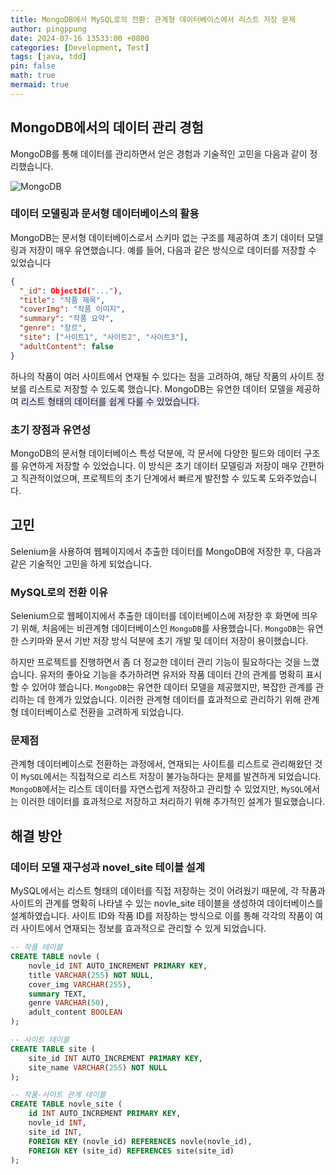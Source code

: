 ```yaml
---
title: MongoDB에서 MySQL로의 전환: 관계형 데이터베이스에서 리스트 저장 문제
author: pingppung
date: 2024-07-16 13533:00 +0800
categories: [Development, Test]
tags: [java, tdd]
pin: false
math: true
mermaid: true
---
```


## MongoDB에서의 데이터 관리 경험

MongoDB를 통해 데이터를 관리하면서 얻은 경험과 기술적인 고민을 다음과 같이 정리했습니다.

![MongoDB](https://pingppung.github.io/assets/img/posts/2024-07-16/mongoDB에서.PNG)


### 데이터 모델링과 문서형 데이터베이스의 활용

MongoDB는 문서형 데이터베이스로서 스키마 없는 구조를 제공하여 초기 데이터 모델링과 저장이 매우 유연했습니다. 예를 들어, 다음과 같은 방식으로 데이터를 저장할 수 있었습니다

```json
{
  "_id": ObjectId("..."),
  "title": "작품 제목",
  "coverImg": "작품 이미지",
  "summary": "작품 요약",
  "genre": "장르",
  "site": ["사이트1", "사이트2", "사이트3"],
  "adultContent": false
}
```
하나의 작품이 여러 사이트에서 연재될 수 있다는 점을 고려하여, 해당 작품의 사이트 정보를 리스트로 저장할 수 있도록 했습니다. MongoDB는 유연한 데이터 모델을 제공하여 <span style="background-color:#E6E6FA">리스트 형태의 데이터를 쉽게 다룰 수 있었습니다.</span>

### 초기 장점과 유연성

MongoDB의 문서형 데이터베이스 특성 덕분에, 각 문서에 다양한 필드와 데이터 구조를 유연하게 저장할 수 있었습니다. 이 방식은 초기 데이터 모델링과 저장이 매우 간편하고 직관적이었으며, 프로젝트의 초기 단계에서 빠르게 발전할 수 있도록 도와주었습니다.

## 고민

Selenium을 사용하여 웹페이지에서 추출한 데이터를 MongoDB에 저장한 후, 다음과 같은 기술적인 고민을 하게 되었습니다.

### MySQL로의 전환 이유

Selenium으로 웹페이지에서 추출한 데이터를 데이터베이스에 저장한 후 화면에 띄우기 위해, 처음에는 비관계형 데이터베이스인 `MongoDB`를 사용했습니다. `MongoDB`는 유연한 스키마와 문서 기반 저장 방식 덕분에 초기 개발 및 데이터 저장이 용이했습니다.

하지만 프로젝트를 진행하면서 좀 더 정교한 데이터 관리 기능이 필요하다는 것을 느꼈습니다. 유저의 좋아요 기능을 추가하려면 유저와 작품 데이터 간의 관계를 명확히 표시할 수 있어야 했습니다.  `MongoDB`는 유연한 데이터 모델을 제공했지만, 복잡한 관계를 관리하는 데 한계가 있었습니다. 이러한 관계형 데이터를 효과적으로 관리하기 위해 관계형 데이터베이스로 전환을 고려하게 되었습니다.

### 문제점

관계형 데이터베이스로 전환하는 과정에서, 연재되는 사이트를 리스트로 관리해왔던 것이 `MySQL`에서는 직접적으로 리스트 저장이 불가능하다는 문제를 발견하게 되었습니다. `MongoDB`에서는 리스트 데이터를 자연스럽게 저장하고 관리할 수 있었지만, `MySQL`에서는 이러한 데이터를 효과적으로 저장하고 처리하기 위해 추가적인 설계가 필요했습니다.

## 해결 방안

### 데이터 모델 재구성과 novel_site 테이블 설계

MySQL에서는 리스트 형태의 데이터를 직접 저장하는 것이 어려웠기 때문에, 각 작품과 사이트의 관계를 명확히 나타낼 수 있는 novle_site 테이블을 생성하여 데이터베이스를 설계하였습니다. 사이트 ID와 작품 ID를 저장하는 방식으로 이를 통해 각각의 작품이 여러 사이트에서 연재되는 정보를 효과적으로 관리할 수 있게 되었습니다.

```sql
-- 작품 테이블
CREATE TABLE novle (
    novle_id INT AUTO_INCREMENT PRIMARY KEY,
    title VARCHAR(255) NOT NULL,
    cover_img VARCHAR(255),
    summary TEXT,
    genre VARCHAR(50),
    adult_content BOOLEAN
);

-- 사이트 테이블
CREATE TABLE site (
    site_id INT AUTO_INCREMENT PRIMARY KEY,
    site_name VARCHAR(255) NOT NULL
);

-- 작품-사이트 관계 테이블
CREATE TABLE novle_site (
    id INT AUTO_INCREMENT PRIMARY KEY,
    novle_id INT,
    site_id INT,
    FOREIGN KEY (novle_id) REFERENCES novle(novle_id),
    FOREIGN KEY (site_id) REFERENCES site(site_id)
);
```